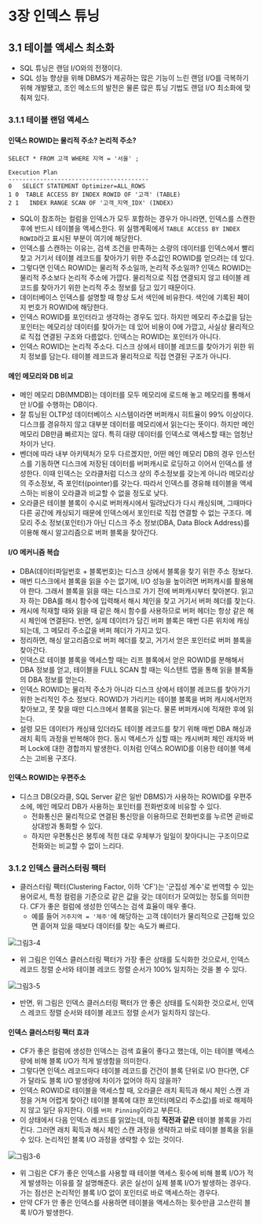 # 3장 인덱스 튜닝

## 3.1 테이블 액세스 최소화
- SQL 튜닝은 랜덤 I/O와의 전쟁이다.
- SQL 성능 향상을 위해 DBMS가 제공하는 많은 기능이 느린 랜덤 I/O를 극복하기 위해 개발됐고, 조인 메소드의 발전은 물론 많은 튜닝 기법도 랜덤 I/O 최소화에 맞춰져 있다.


### 3.1.1 테이블 랜덤 액세스

#### 인덱스 ROWID는 물리적 주소? 논리적 주소?
```
SELECT * FROM 고객 WHERE 지역 = '서울' ;

Execution Plan
----------------------------------------
0   SELECT STATEMENT Optimizer=ALL_ROWS
1 0  TABLE ACCESS BY INDEX ROWID OF '고객' (TABLE)
2 1   INDEX RANGE SCAN OF '고객_지역_IDX' (INDEX)
```
- SQL이 참조하는 컬럼을 인덱스가 모두 포함하는 경우가 아니라면, 인덱스를 스캔한 후에 반드시 테이블을 액세스한다. 위 실행계획에서 `TABLE ACCESS BY INDEX ROWID`라고 표시된 부분이 여기에 해당한다.
- 인덱스를 스캔하는 이유는, 검색 조건을 만족하는 소량의 데이터를 인덱스에서 빨리 찾고 거기서 테이블 레코드를 찾아가기 위한 주소값인 ROWID를 얻으려는 데 있다.
- 그렇다면 인덱스 ROWID는 물리적 주소일까, 논리적 주소일까? 인덱스 ROWID는 물리적 주소보다 논리적 주소에 가깝다. 물리적으로 직접 연결되지 않고 테이블 레코드를 찾아가기 위한 논리적 주소 정보를 담고 있기 때문이다.
- 데이터베이스 인덱스를 설명할 때 항상 도서 색인에 비유한다. 색인에 기록된 페이지 번호가 ROWID에 해당한다.
- 인덱스 ROWID를 포인터라고 생각하는 경우도 있다. 하지만 메모리 주소값을 담는 포인터는 메모리상 데이터를 찾아가는 데 있어 비용이 0에 가깝고, 사실상 물리적으로 직접 연결된 구조와 다름없다. 인덱스는 ROWID는 포인터가 아니다.
- 인덱스 ROWID는 논리적 주소다. 디스크 상에서 테이블 레코드를 찾아가기 위한 위치 정보를 담는다. 테이블 레코드과 물리적으로 직접 연결된 구조가 아니다.

#### 메인 메모리와 DB 비교
- 메인 메모리 DB(MMDB)는 데이터를 모두 메모리에 로드해 놓고 메모리를 통해서만 I/O를 수행하는 DB이다.
- 잘 튜닝된 OLTP성 데이터베이스 시스템이라면 버퍼캐시 히트율이 99% 이상이다. 디스크를 경유하지 않고 대부분 데이터를 메모리에서 읽는다는 뜻이다. 하지만 메인 메모리 DB만큼 빠르지는 않다. 특히 대량 데이터를 인덱스로 액세스할 때는 엄청난 차이가 난다.
- 벤더에 따라 내부 아키텍처가 모두 다르겠지만, 어떤 메인 메모리 DB의 경우 인스턴스를 기동하면 디스크에 저장된 데이터를 버퍼캐시로 로딩하고 이어서 인덱스를 생성한다. 이때 인덱스는 오라클처럼 디스크 상의 주소정보를 갖는게 아니라 메모리상의 주소정보, 즉 포인터(pointer)를 갖는다. 따라서 인덱스를 경유해 테이블을 액세스하는 비용이 오라클과 비교할 수 없을 정도로 낮다.
- 오라클은 테이블 블록이 수시로 버퍼캐시에서 밀려났다가 다시 캐싱되며, 그때마다 다른 공간에 캐싱되기 때문에 인덱스에서 포인터로 직접 연결할 수 없는 구조다. 메모리 주소 정보(포인터)가 아닌 디스크 주소 정보(DBA, Data Block Address)를 이용해 해시 알고리즘으로 버퍼 블록을 찾아간다.

#### I/O 메커니즘 복습
- DBA(데이터파일번호 + 블록번호)는 디스크 상에서 블록을 찾기 위한 주소 정보다.
- 매번 디스크에서 블록을 읽을 수는 없기에, I/O 성능을 높이려면 버퍼캐시를 활용해야 한다. 그래서 블록을 읽을 때는 디스크로 가기 전에 버퍼캐시부터 찾아본다. 읽고자 하는 DBA를 해시 함수에 입력해서 해시 체인을 찾고 거기서 버퍼 헤더를 찾는다.
- 캐시에 적재할 때와 읽을 때 같은 해시 함수를 사용하므로 버퍼 헤더는 항상 같은 해시 체인에 연결된다. 반면, 실제 데이터가 담긴 버퍼 블록은 매번 다른 위치에 캐싱되는데, 그 메모리 주소값을 버퍼 헤더가 가지고 있다.
- 정리하면, 해싱 알고리즘으로 버퍼 헤더를 찾고, 거기서 얻은 포인터로 버퍼 블록을 찾아간다.
- 인덱스로 테이블 블록을 액세스할 때는 리프 블록에서 얻은 ROWID를 분해해서 DBA 정보를 얻고, 테이블을 FULL SCAN 할 때는 익스텐트 맵을 통해 읽을 블록들의 DBA 정보를 얻는다.
- 인덱스 ROWID는 물리적 주소가 아니라 디스크 상에서 테이블 레코드를 찾아가기 위한 논리적인 주소 정보다. ROWID가 가리키는 테이블 블록을 버퍼 캐시에서먼저 찾아보고, 못 찾을 때만 디스크에서 블록을 읽는다. 물론 버퍼캐시에 적재한 후에 읽는다.
- 설령 모든 데이터가 캐싱돼 있더라도 테이블 레코드를 찾기 위해 매번 DBA 해싱과 래치 획득 과정을 반복해야 한다. 동시 액세스가 심할 때는 캐시버퍼 체인 래치와 버퍼 Lock에 대한 경합까지 발생한다. 이처럼 인덱스 ROWID를 이용한 테이블 액세스는 고비용 구조다.

#### 인덱스 ROWID는 우편주소
- 디스크 DB(오라클, SQL Server 같은 일반 DBMS)가 사용하는 ROWID를 우편주소에, 메인 메모리 DB가 사용하는 포인터를 전화번호에 비유할 수 있다.
    - 전화통신은 물리적으로 연결된 통신망을 이용하므로 전화번호를 누르면 곧바로 상대방과 통화할 수 있다.
    - 하지만 우편통신은 봉투에 적힌 대로 우체부가 일일이 찾아다니는 구조이므로 전화와는 비교할 수 없이 느리다.


### 3.1.2 인덱스 클러스터링 팩터
- 클러스터링 팩터(Clustering Factor, 이하 'CF')는 '군집성 계수'로 번역할 수 있는 용어로서, 특정 컬럼을 기준으로 같은 값을 갖는 데이터가 모여있는 정도를 의미한다. CF가 좋은 컬럼에 생성한 인덱스는 검색 효율이 매우 좋다.
    - 예를 들어 `거주지역 = '제주'`에 해당하는 고객 데이터가 물리적으로 근접해 있으면 흩어져 있을 때보다 데이터를 찾는 속도가 빠르다.

![그림3-4](https://github.com/user-attachments/assets/70dc9c51-13df-4112-9bd1-bc5c9a016089)
- 위 그림은 인덱스 클러스터링 팩터가 가장 좋은 상태를 도식화한 것으로서, 인덱스 레코드 정렬 순서와 테이블 레코드 정렬 순서가 100% 일치하는 것을 볼 수 있다.

![그림3-5](https://github.com/user-attachments/assets/0a4a5b58-35b6-49ab-af81-924e02fc0a19)
- 반면, 위 그림은 인덱스 클러스터링 팩터가 안 좋은 상태를 도식화한 것으로서, 인덱스 레코드 정렬 순서와 테이블 레코드 정렬 순서가 일치하지 않는다.

#### 인덱스 클러스터링 팩터 효과
- CF가 좋은 컬럼에 생성한 인덱스는 검색 효율이 좋다고 했는데, 이는 테이블 액세스량에 비해 블록 I/O가 적게 발생함을 의미한다.
- 그렇다면 인덱스 레코드마다 테이블 레코드를 건건이 블록 단위로 I/O 한다면, CF가 달라도 블록 I/O 발생량에 차이가 없어야 하지 않을까?
- 인덱스 ROWID로 테이블을 액세스할 때, 오라클은 래치 획득과 해시 체인 스캔 과정을 거쳐 어렵게 찾아간 테이블 블록에 대한 포인터(메모리 주소값)를 바로 해제하지 않고 일단 유지한다. 이를 `버퍼 Pinning`이라고 부른다.
- 이 상태에서 다음 인덱스 레코드를 읽었는데, 마침 **직전과 같은** 테이블 블록을 가리킨다. 그러면 래치 획득과 해시 체인 스캔 과정을 생략하고 바로 테이블 블록을 읽을 수 있다. 논리적인 블록 I/O 과정을 생략할 수 있는 것이다.

![그림3-6](https://github.com/user-attachments/assets/b9f3cddb-c843-4dcc-9b94-0b9e08ab4ae8)
- 위 그림은 CF가 좋은 인덱스를 사용할 때 테이블 액세스 횟수에 비해 블록 I/O가 적게 발생하는 이유를 잘 설명해준다. 굵은 실선이 실제 블록 I/O가 발생하는 경우다. 가는 점선은 논리적인 블록 I/O 없이 포인터로 바로 액세스하는 경우다.
- 만약 CF가 안 좋은 인덱스를 사용하면 테이블을 액세스하는 횟수만큼 고스란히 블록 I/O가 발생한다.